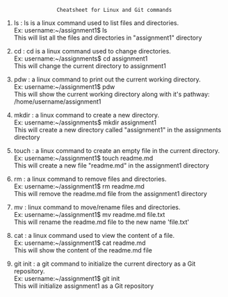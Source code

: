                      Cheatsheet for Linux and Git commands  
1. ls : ls is a linux command used to list files and directories.  
Ex: username:~/assignment1$ ls  
This will list all the files and directories in "assignment1" directory  

2. cd : cd is a linux command used to change directories.  
Ex: username:~/assignments$ cd assignment1  
This will change the current directory to assignment1  

3. pdw : a linux command to print out the current working directory.  
Ex: username:~/assignment1$ pdw  
This will show the current working  directory along with it's pathway: /home/username/assignment1  

4. mkdir : a linux command to create a new directory.  
Ex:  username:~/assignments$ mkdir assignment1  
This will create a new directory called "assignment1" in the assignments directory  

5. touch : a linux command to create an empty file in the current directory.  
Ex:  username:~/assignment1$ touch readme.md  
This will create a new file "readme.md" in the assignment1 directory  

6. rm : a linux command to remove files and directories.  
Ex:  username:~/assignment1$ rm readme.md  
This will remove the readme.md file from the assignment1 directory  

7. mv : linux command to move/rename files and directories.  
Ex:   username:~/assignment1$ mv readme.md file.txt  
This will rename the readme.md file to the new name 'file.txt'  

8. cat : a linux command used to view the content of a file.  
Ex:  username:~/assignment1$ cat readme.md  
This will show the content of the readme.md file  

9. git init : a git command to initialize the current directory as a Git repository.  
Ex: username:~/assignment1$ git init  
This will initialize assignment1 as a Git repository
